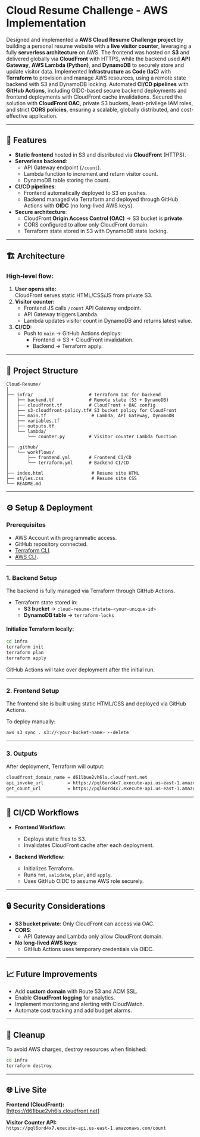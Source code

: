 # Cloud Resume Challenge - AWS Implementation

Designed and implemented a **AWS Cloud Resume Challenge project** by building a personal resume website with a **live visitor counter**, leveraging a fully **serverless architecture** on AWS. The frontend was hosted on **S3** and delivered globally via **CloudFront** with HTTPS, while the backend used **API Gateway**, **AWS Lambda (Python)**, and **DynamoDB** to securely store and update visitor data. Implemented **Infrastructure as Code (IaC)** with **Terraform** to provision and manage AWS resources, using a remote state backend with S3 and DynamoDB locking. Automated **CI/CD pipelines** with **GitHub Actions**, including OIDC-based secure backend deployments and frontend deployments with CloudFront cache invalidations. Secured the solution with **CloudFront OAC**, private S3 buckets, least-privilege IAM roles, and strict **CORS policies**, ensuring a scalable, globally distributed, and cost-effective application.

---

## 🚀 Features

- **Static frontend** hosted in S3 and distributed via **CloudFront** (HTTPS).
- **Serverless backend**:
  - API Gateway endpoint (`/count`).
  - Lambda function to increment and return visitor count.
  - DynamoDB table storing the count.
- **CI/CD pipelines**:
  - Frontend automatically deployed to S3 on pushes.
  - Backend managed via Terraform and deployed through GitHub Actions with **OIDC** (no long-lived AWS keys).
- **Secure architecture**:
  - CloudFront **Origin Access Control (OAC)** → S3 bucket is **private**.
  - CORS configured to allow only CloudFront domain.
  - Terraform state stored in S3 with DynamoDB state locking.

---

## 🏗 Architecture

### High-level flow:

1. **User opens site:**  
   CloudFront serves static HTML/CSS/JS from private S3.
2. **Visitor counter:**
   - Frontend JS calls `/count` API Gateway endpoint.
   - API Gateway triggers Lambda.
   - Lambda updates visitor count in DynamoDB and returns latest value.
3. **CI/CD:**
   - Push to `main` → GitHub Actions deploys:
     - Frontend → S3 + CloudFront invalidation.
     - Backend → Terraform apply.

---

## 📂 Project Structure

```
Cloud-Resume/
│
├── infra/                     # Terraform IaC for backend
│   ├── backend.tf             # Remote state (S3 + DynamoDB)
│   ├── cloudfront.tf          # CloudFront + OAC config
│   ├── s3-cloudfront-policy.tf# S3 bucket policy for CloudFront
│   ├── main.tf                 # Lambda, API Gateway, DynamoDB
│   ├── variables.tf
│   ├── outputs.tf
│   └── lambda/
│       └── counter.py         # Visitor counter Lambda function
│
├── .github/
│   └── workflows/
│       ├── frontend.yml       # Frontend CI/CD
│       └── terraform.yml      # Backend CI/CD
│
├── index.html                  # Resume site HTML
├── styles.css                  # Resume site CSS
└── README.md
```

---

## ⚙️ Setup & Deployment

### Prerequisites

- AWS Account with programmatic access.
- GitHub repository connected.
- [Terraform CLI](https://developer.hashicorp.com/terraform/downloads).
- [AWS CLI](https://docs.aws.amazon.com/cli/latest/userguide/getting-started-install.html).

---

### 1. Backend Setup

The backend is fully managed via Terraform through GitHub Actions.

- Terraform state stored in:
  - **S3 bucket** → `cloud-resume-tfstate-<your-unique-id>`
  - **DynamoDB table** → `terraform-locks`

#### Initialize Terraform locally:

```bash
cd infra
terraform init
terraform plan
terraform apply
```

GitHub Actions will take over deployment after the initial run.

---

### 2. Frontend Setup

The frontend site is built using static HTML/CSS and deployed via GitHub Actions.

To deploy manually:

```bash
aws s3 sync . s3://<your-bucket-name> --delete
```

---

### 3. Outputs

After deployment, Terraform will output:

```bash
cloudfront_domain_name = d61lbue2vh6ls.cloudfront.net
api_invoke_url         = https://pql6ord4x7.execute-api.us-east-1.amazonaws.com
get_count_url          = https://pql6ord4x7.execute-api.us-east-1.amazonaws.com/count
```

---

## 🧪 CI/CD Workflows

- **Frontend Workflow:**

  - Deploys static files to S3.
  - Invalidates CloudFront cache after each deployment.

- **Backend Workflow:**
  - Initializes Terraform.
  - Runs `fmt`, `validate`, `plan`, and `apply`.
  - Uses GitHub OIDC to assume AWS role securely.

---

## 🔒 Security Considerations

- **S3 bucket private**: Only CloudFront can access via OAC.
- **CORS**:
  - API Gateway and Lambda only allow CloudFront domain.
- **No long-lived AWS keys**:
  - GitHub Actions uses temporary credentials via OIDC.

---

## 📈 Future Improvements

- Add **custom domain** with Route 53 and ACM SSL.
- Enable **CloudFront logging** for analytics.
- Implement monitoring and alerting with CloudWatch.
- Automate cost tracking and add budget alarms.

---

## 🧹 Cleanup

To avoid AWS charges, destroy resources when finished:

```bash
cd infra
terraform destroy
```

---

## 🌐 Live Site

**Frontend (CloudFront):**  
[https://d61lbue2vh6ls.cloudfront.net]

**Visitor Counter API:**  
`https://pql6ord4x7.execute-api.us-east-1.amazonaws.com/count`
